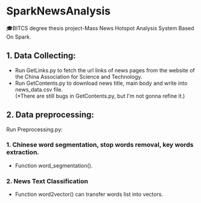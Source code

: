 # SparkNewsAnalysis
🎓BITCS degree thesis project-Mass News Hotspot Analysis System Based On Spark.

## 1. Data Collecting:

- Run GetLinks.py to fetch the url links of news pages from the website of the China Association for Science and Technology.
- Run GetContents.py to download news title, main body and write into news_data.csv file.
<br/>(*There are still bugs in GetContents.py, but I'm not gonna refine it.)
## 2. Data preprocessing:
Run Preprocessing.py:
### 1. Chinese word segmentation, stop words removal, key words extraction.
- Function word_segmentation().
### 2. News Text Classification
- Function word2vector() can transfer words list into vectors.

